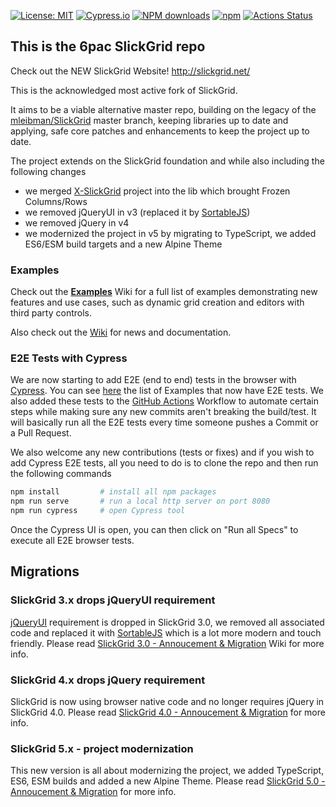 [![License: MIT](https://img.shields.io/badge/License-MIT-yellow.svg)](https://opensource.org/licenses/MIT)
[![Cypress.io](https://img.shields.io/badge/tested%20with-Cypress-04C38E.svg)](https://www.cypress.io/)
[![NPM downloads](https://img.shields.io/npm/dm/slickgrid.svg)](https://npmjs.org/package/slickgrid)
[![npm](https://img.shields.io/npm/v/slickgrid.svg?logo=npm&logoColor=fff&label=npm)](https://npmjs.org/package/slickgrid)
[![Actions Status](https://github.com/6pac/SlickGrid/workflows/CI%20Build/badge.svg)](https://github.com/6pac/SlickGrid/actions)

## This is the 6pac SlickGrid repo

Check out the NEW SlickGrid Website! http://slickgrid.net/

This is the acknowledged most active fork of SlickGrid.

It aims to be a viable alternative master repo, building on the legacy of the [mleibman/SlickGrid](https://github.com/mleibman/SlickGrid) master branch, keeping libraries up to date and applying, safe core patches and enhancements to keep the project up to date.

The project extends on the SlickGrid foundation and while also including the following changes
- we merged [X-SlickGrid](https://github.com/ddomingues/X-SlickGrid) project into the lib which brought Frozen Columns/Rows
- we removed jQueryUI in v3 (replaced it by [SortableJS](https://sortablejs.github.io/Sortable/))
- we removed jQuery in v4
- we modernized the project in v5 by migrating to TypeScript, we added ES6/ESM build targets and a new Alpine Theme

### Examples
Check out the **[Examples](https://github.com/6pac/SlickGrid/wiki/Examples)** Wiki for a full list of examples demonstrating new features and use cases, such as dynamic grid creation and editors with third party controls.

Also check out the [Wiki](https://github.com/6pac/SlickGrid/wiki) for news and documentation.

### E2E Tests with Cypress
We are now starting to add E2E (end to end) tests in the browser with [Cypress](https://www.cypress.io/). You can see [here](https://github.com/6pac/SlickGrid/tree/master/cypress/integration) the list of Examples that now have E2E tests. We also added these tests to the [GitHub Actions](https://github.com/features/actions) Workflow to automate certain steps while making sure any new commits aren't breaking the build/test. It will basically run all the E2E tests every time someone pushes a Commit or a Pull Request.

We also welcome any new contributions (tests or fixes) and if you wish to add Cypress E2E tests, all you need to do is to clone the repo and then run the following commands
```bash
npm install         # install all npm packages
npm run serve       # run a local http server on port 8080
npm run cypress     # open Cypress tool
```
Once the Cypress UI is open, you can then click on "Run all Specs" to execute all E2E browser tests.

## Migrations

### SlickGrid 3.x drops jQueryUI requirement
[jQueryUI](https://jqueryui.com/) requirement is dropped in SlickGrid 3.0, we removed all associated code and replaced it with [SortableJS](https://sortablejs.github.io/Sortable/) which is a lot more modern and touch friendly. Please read [SlickGrid 3.0 - Annoucement & Migration](https://github.com/6pac/SlickGrid/wiki/Major-version-3.0----Removal-of-jQueryUI-requirement-(replaced-by-SortableJS)) Wiki for more info.

### SlickGrid 4.x drops jQuery requirement
SlickGrid is now using browser native code and no longer requires jQuery in SlickGrid 4.0. Please read [SlickGrid 4.0 - Annoucement & Migration](https://github.com/6pac/SlickGrid/wiki/Major-version-4.0---Removal-of-jQuery-requirement) for more info.

### SlickGrid 5.x - project modernization
This new version is all about modernizing the project, we added TypeScript, ES6, ESM builds and added a new Alpine Theme. Please read [SlickGrid 5.0 - Annoucement & Migration](https://github.com/6pac/SlickGrid/wiki/Major-version-5.0-%E2%80%90-ES6-ESM-and-TypeScript-Support) for more info.